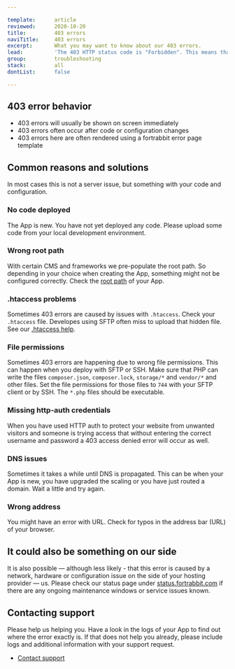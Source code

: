 ```yaml
---

template:      article
reviewed:      2020-10-20
title:         403 errors
naviTitle:     403 errors
excerpt:       What you may want to know about our 403 errors.
lead:          'The 403 HTTP status code is "Forbidden". This means that access is denied, or in other words: the resource is not allowed for some reason. This article aims to help developers troubleshooting such errors.'
group:         troubleshooting
stack:         all
dontList:      false

---
```


## 403 error behavior

* 403 errors will usually be shown on screen immediately
* 403 errors often occur after code or configuration changes
* 403 errors here are often rendered using a fortrabbit error page template


## Common reasons and solutions

In most cases this is not a server issue, but something with your code and configuration.



### No code deployed

The App is new. You have not yet deployed any code. Please upload some code from your local development environment.


### Wrong root path 

With certain CMS and frameworks we pre-populate the root path. So depending in your choice when creating the App, something might not be configured correctly. Check the [root path](/app#toc-root-path) of your App.


### .htaccess problems

Sometimes 403 errors are caused by issues with `.htaccess`. Check your `.htaccess` file. Developes using SFTP often miss to upload that hidden file. See our [.htaccess help](/htaccess).


### File permissions

 Sometimes 403 errors are happening due to wrong file permissions. This can happen when you deploy with SFTP or SSH. Make sure that PHP can write the files `composer.json`, `composer.lock`, `storage/*` and `vendor/*` and other files. Set the file permissions for those files to `744` with your SFTP client or by SSH.  The `*.php` files should be executable.

<!-- Duplicate with Craft CMS: Upload SFTP, maybe remove the other one -->


### Missing http-auth credentials

When you have used HTTP auth to protect your website from unwanted visitors and someone is trying access that without entering the correct username and password a 403 access denied error will occur as well.


### DNS issues

Sometimes it takes a while until DNS is propagated. This can be when your App is new, you have upgraded the scaling or you have just routed a domain. Wait a little and try again.


### Wrong address

You might have an error with URL. Check for typos in the address bar (URL) of your browser.


## It could also be something on our side

It is also possible — although less likely - that this error is caused by a network, hardware or configuration issue on the side of your hosting provider — us. Please check our status page under [status.fortrabbit.com](https://status.fortrabit.com) if there are any ongoing maintenance windows or service issues known.


## Contacting support

Please help us helping you. Have a look in the logs of your App to find out where the error exactly is. If that does not help you already, please include logs and additional information with your support request. 

* <a href="#asd" onclick="Intercom('showNewMessage', 'I see 403 for my App ______ for around ___.  I have made the following changes recently: ____')">Contact support</a>